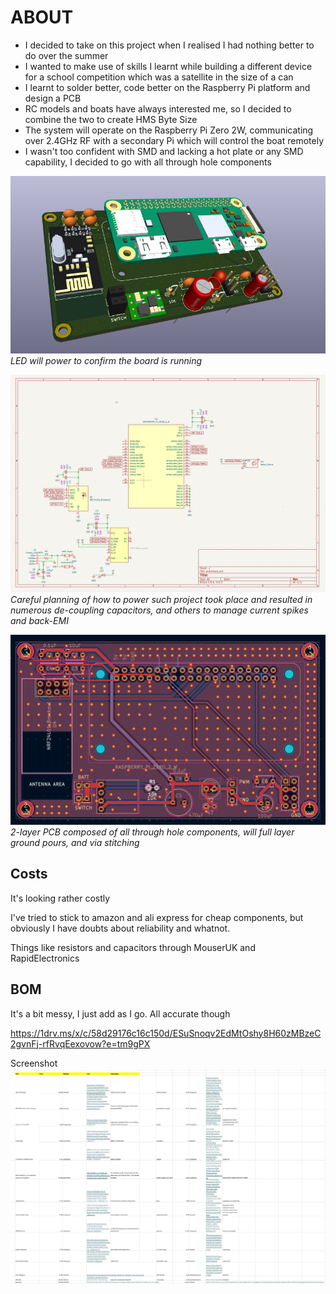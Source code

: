 # ABOUT

- I decided to take on this project when I realised I had nothing better to do over the summer
- I wanted to make use of skills I learnt while building a different device for a school competition which was a satellite in the size of a can
- I learnt to solder better, code better on the Raspberry Pi platform and design a PCB
- RC models and boats have always interested me, so I decided to combine the two to create HMS Byte Size
- The system will operate on the Raspberry Pi Zero 2W, communicating over 2.4GHz RF with a secondary Pi which will control the boat remotely
- I wasn't too confident with SMD and lacking a hot plate or any SMD capability, I decided to go with all through hole components

![3Dview](/img/3dview1806.png)
_LED will power to confirm the board is running_

![schem](/img/schematic.png)
_Careful planning of how to power such project took place and resulted in numerous de-coupling capacitors, and others to manage current spikes and back-EMI_

![pcb](/img/pcb1806.png)
_2-layer PCB composed of all through hole components, will full layer ground pours, and via stitching_

## Costs
It's looking rather costly

I've tried to stick to amazon and ali express for cheap components, but obviously I have doubts about reliability and whatnot.

Things like resistors and capacitors through MouserUK and RapidElectronics

## BOM


It's a bit messy, I just add as I go. All accurate though

https://1drv.ms/x/c/58d29176c16c150d/ESuSnoqv2EdMtOshy8H60zMBzeC2gvnFj-rfRvqEexovow?e=tm9gPX

Screenshot
![BOM](/img/BOMimg.png)
